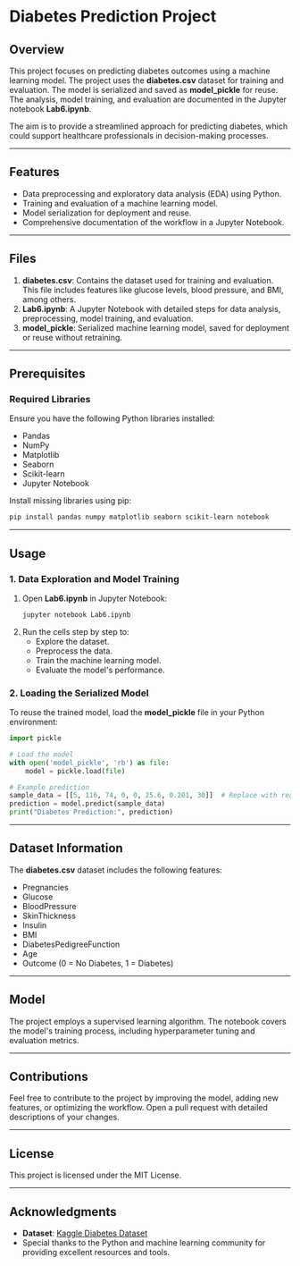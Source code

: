 # Diabetes Prediction Project

## Overview
This project focuses on predicting diabetes outcomes using a machine learning model. The project uses the **diabetes.csv** dataset for training and evaluation. The model is serialized and saved as **model_pickle** for reuse. The analysis, model training, and evaluation are documented in the Jupyter notebook **Lab6.ipynb**.

The aim is to provide a streamlined approach for predicting diabetes, which could support healthcare professionals in decision-making processes.

---

## Features
- Data preprocessing and exploratory data analysis (EDA) using Python.
- Training and evaluation of a machine learning model.
- Model serialization for deployment and reuse.
- Comprehensive documentation of the workflow in a Jupyter Notebook.

---

## Files
1. **diabetes.csv**: Contains the dataset used for training and evaluation. This file includes features like glucose levels, blood pressure, and BMI, among others.
2. **Lab6.ipynb**: A Jupyter Notebook with detailed steps for data analysis, preprocessing, model training, and evaluation.
3. **model_pickle**: Serialized machine learning model, saved for deployment or reuse without retraining.

---

## Prerequisites
### Required Libraries
Ensure you have the following Python libraries installed:
- Pandas
- NumPy
- Matplotlib
- Seaborn
- Scikit-learn
- Jupyter Notebook

Install missing libraries using pip:
```bash
pip install pandas numpy matplotlib seaborn scikit-learn notebook
```

---

## Usage

### 1. Data Exploration and Model Training
1. Open **Lab6.ipynb** in Jupyter Notebook:
   ```bash
   jupyter notebook Lab6.ipynb
   ```
2. Run the cells step by step to:
   - Explore the dataset.
   - Preprocess the data.
   - Train the machine learning model.
   - Evaluate the model's performance.

### 2. Loading the Serialized Model
To reuse the trained model, load the **model_pickle** file in your Python environment:
```python
import pickle

# Load the model
with open('model_pickle', 'rb') as file:
    model = pickle.load(file)

# Example prediction
sample_data = [[5, 116, 74, 0, 0, 25.6, 0.201, 30]]  # Replace with real data
prediction = model.predict(sample_data)
print("Diabetes Prediction:", prediction)
```

---

## Dataset Information
The **diabetes.csv** dataset includes the following features:
- Pregnancies
- Glucose
- BloodPressure
- SkinThickness
- Insulin
- BMI
- DiabetesPedigreeFunction
- Age
- Outcome (0 = No Diabetes, 1 = Diabetes)

---

## Model
The project employs a supervised learning algorithm. The notebook covers the model's training process, including hyperparameter tuning and evaluation metrics.

---

## Contributions
Feel free to contribute to the project by improving the model, adding new features, or optimizing the workflow. Open a pull request with detailed descriptions of your changes.

---

## License
This project is licensed under the MIT License.

---

## Acknowledgments
- **Dataset**: [Kaggle Diabetes Dataset](https://www.kaggle.com/)
- Special thanks to the Python and machine learning community for providing excellent resources and tools.
